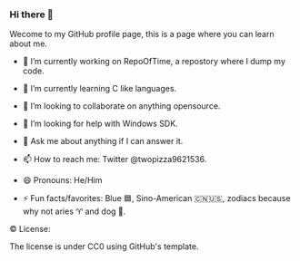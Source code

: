 ### Hi there 👋

Wecome to my GitHub profile page, this is a page where you can learn about me.

- 🔭 I’m currently working on RepoOfTime, a repostory where I dump my code.

- 🌱 I’m currently learning C like languages.

- 👯 I’m looking to collaborate on anything opensource.

- 🤔 I’m looking for help with Windows SDK.

- 💬 Ask me about anything if I can answer it.

- 📫 How to reach me: Twitter @twopizza9621536.

- 😄 Pronouns: He/Him

- ⚡ Fun facts/favorites: Blue :blue_square:, Sino-American :cn::us:, zodiacs because why not aries :aries: and dog :dog:.

:copyright: License:

The license is under CC0 using GitHub's template.

<!--
**TwoPizza9621536/TwoPizza9621536** is a ✨ _special_ ✨ repository because its `README.md` (this file) appears on your GitHub profile.

Here are some ideas to get you started:

- 🔭 I’m currently working on ...
- 🌱 I’m currently learning ...
- 👯 I’m looking to collaborate on ...
- 🤔 I’m looking for help with ...
- 💬 Ask me about ...
- 📫 How to reach me: ...
- 😄 Pronouns: ...
- ⚡ Fun fact: ...
-->
